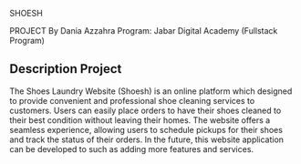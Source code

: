 SHOESH

PROJECT By Dania Azzahra
Program: Jabar Digital Academy (Fullstack Program)

## Description Project

The Shoes Laundry Website (Shoesh) is an online platform which designed to provide convenient and professional shoe cleaning services to customers. Users can easily place orders to have their shoes cleaned to their best condition without leaving their homes. The website offers a seamless experience, allowing users to schedule pickups for their shoes and track the status of their orders. In the future, this website application can be developed to such as adding more features and services. 
